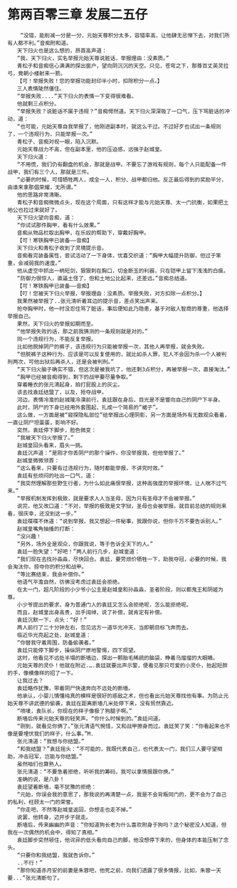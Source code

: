 # 第两百零三章 发展二五仔
        “没错，能削减一分是一分，元始天尊积分太多，容错率高，让他肆无忌惮下去，对我们所有人都不利。”音痴附和道。
       天下归火也是这么想的，昂首高声道：
       “我，天下归火，实名举报元始天尊说脏话，举报理由：没素质。”
       青松子和音痴信心满满的探出窗户，望向阴沉沉的天空。只见，苍穹之下，那尊百丈英灵拉弓，竟朝小楼射来一箭。
       【可！举报失败！您的举报功能封印半小时，扣除积分一点。】
       三人表情陡然僵住。
       “举报失败....”天下归火的表情一下变得很难看。
       他就剩三点积分。
       “举报失败？说脏话不属于违规？”音痴愕然道。天下归火深深吸了一口气，压下骂脏话的冲动，道：
       “也可能，元始天尊自我举报了，他刚进副本时，就这么干过。不过好歹也试出一条规则了，一个违规行为，只能举报一次。”
       青松子、音痴对视一眼，陷入沉默。
       元始天尊战力不高，但在副本里，他的压迫感，远强于赵城皇。
       天下归火道：
       “不用慌，我们仍有翻盘的机会，那就是战甲。不要忘了游戏有规则，每个人只能配备一件战甲，我们有三个人，那就是三件。
       “必要的时候，可惜牺牲两人，成全一人，积分、战甲都归他。反正最后得到的奖励平分，由谁来拿那倡荣耀，无所谓。”
       他的思路非常清晰。
       青松子和音痴微微点头，现在这个局面，只有这样才能与元始天尊、太一门抗衡，如果把土地公也拉过来就好了。
       天下归火望向音痴，道：
       “你试试那件胸甲，看有什么效果。”
       音痴从物品栏取出胸甲，在乐奴的帮助下，穿戴好胸甲。
       【可！寒铁胸甲已装备——音痴】
       天下归火和青松子收到了灵境提示音。
       音痴看完装备属性，尝试活动了一下身体，忧喜交织道：“胸甲大幅提升防御，但过于笨重，会减弱我的速度。”
       他从虚空中抓出一柄短剑，狠狠刺在胸口，切金断玉的利器，只在铠甲上留下浅浅的白痕。
       “防御力很惊人，直逼土怪了，但和土地公比起来，还差远。”音痴总结道。
       【可！寒铁胸甲已装备——音痴】
       【叮！您被天下归火举报，举报理由：没素质。举报失败，对方扣除一点积分。】
       我果然被举报了..张元清听着耳边的提示音，差点笑出声来。
       抢夺胸甲时，他一时没忍住骂了脏话，事后便知此乃隐患，基于对敌人智商的尊重，他选择举报自己。
       果然，天下归火的举报如期而至。
       “他举报失败的话，那之前我猜测的一条规则就是对的。”
       同一个违规行为，不能反复举报。
       比如他脱掉阴尸的裤子，该违规行为只能被举报一次，其他人再举报，就会失败。
       “但脱裤子这种行为，应该是可以反复使用的，就比如杀人罪，犯人不会因为杀一个人被判刑两次，可他出狱后再杀人，还是会被判刑。”
       “天下归火脑子确实不错，但这次是被我坑了，他还剩3点积分，再被举报一次，直接淘汰。”
       “胸甲已经被音痴得到，剩下的战甲要尽量争取。”
       穿着睡衣的张元清起身，拍打屁股上的灰尘。
       该去找袁廷结盟了，以及，抢夺战甲。
       河边，表情冷澹的赵城隆冷漠前行，袁廷跟在身后，目光是不是瞥向自己的阴尸下半身。
       此时，阴尸的下身已经用外套围起，扎成一个简易的“裙子”。
       这么做，一方面是被“窥探隐私部位”给举报出心理阴影，另一方面是场外有无数观众看着，一直让阴尸坦蛋蛋，影响不好。
       突然，袁廷停下脚步，脸色微变：
       “我被天下归火举报了。”
       赵城皇回头看来，眉头一挑。
       袁廷沉声道：“是刚才你丢阴尸的那个操作，你没举报我，但他举报了。”
       赵城皇微微领首：
       “这么看来，只要有过违规行为，随时都能举报，不讲究时效。”
       袁廷有些烦闷的吐出一口气，道：
       “我突然理解那些野生行者，为什么如此痛恨举报，这种高强度的举报环境，让人喘不过气来。”
       “举报机制发挥到极致，就是要求人人当圣母，因为只有圣母才不会被举报。”
       说完，他又改口道：“不对，举报的极致是文字狱，圣母也会被举报。就目前总结的规则来看，很庆幸，还没到这一步。”
       袁廷喋喋不休道：“说到举报，我又想起一件秘事，我跟你说，但你千万不要告诉别人。”
       赵城皇嘴角抽搐的打断：
       “没兴趣！
       “另外，场外全是观众，你跟我说，等于告诉全天下的人。”
       袁廷一脸失望：“好吧！”两人前行几步，赵城皇道：
       “我们现在去找孙淼淼，尽快回合。袁廷，要劳烦价牺牲一下，助我夺冠，必要的时候，我会淘汰你，掠夺你的积分和战甲。
       “等比赛结束，我会补偿你。”
       他语气平澹自然，彷佛没考虑过袁廷会拒绝。
       在太一门，超凡阶段的小少爷小公主是赵城皇和孙淼淼，圣者阶段，则以都鬼王和阴姬为尊。
       小少爷提出的要求，身为普通门人的袁廷又怎么会拒绝呢，怎么能拒绝呢。
       而且，赵城皇出身高贵，出手阔绰，说了补偿，就肯定有补偿。
       袁廷沉默一下，点头：“好！”
       两人前行了二十分钟左右，忽见远方一道华光冲天，当即朝目标飞奔而去。
       临近华光亮起之处，赵城皇道：
       “你替我守着周围，防备偷袭者。”
       袁廷只能停下脚步，操纵阴尸原地警惕，四下观望。
       这时，他看见不远处半塌的断墙边，探出一颗胎毛稀疏的脑袋，睁着乌熘熘的大眼睛。
       元始天尊的灵仆！他就在附近.….袁廷就要出声示警，便看见那只可爱的小灵仆，抬起短胖的手，像模像样的招了一下。
       让我过去？
       袁廷略作犹豫，带着阴尸快速奔向不远处的断墙。
       他承认，小婴儿情懂纯真的模样是很好的惑敌之术，但也看出元始天尊找他有事。为防止元始天尊不讲武德的偷袭，袁廷在距离断墙几米处停下来，没有贸然靠近。
       “喷唛，袁队长，你现在的样子像极了狗腿子啊。”
       断墙后传来元始天尊的轻笑声。“你什么时候到的。”袁廷问道。
       “刚到，就看见你俩了。”张元清语气惋惜，又和战甲擦身而过。袁廷笑了笑：“你看起来也不像是要埋伏我们的样子，什么事。”Μ.
       张元清道：“我想与你结盟。”
       “和我结盟？”袁廷摇头：“不可能的，我既代表自己，也代表太一门，我们三人要守望相助，冲击冠军，岂能与你结盟。”
       虽然咱们也算熟人。
       张元清道：“不要急着拒绝，听听我的筹码，我可以拿情报跟你换。”
       准确的说，是八卦！
       袁廷望着断墙，毫不犹豫的拒绝：
       “元始，你误会我的意思了，那我说的再清楚一点，我是不会背叛同门的，更不会为了自己的私利，枉顾太一门的荣誉。
       “你走吧，不然等赵城皇返回，你想走也走不掉。”
       说罢，他转身，迈开步子就走。
       断墙后，传来幽幽的声音：“你知道狗长老为什么喜欢附身于狗吗？这个秘密没人知道，但我在一次偶然的机会中，得知了真相。”
       袁廷脚步突然顿住，他诧异的低头看向自己的脚，他没想停下来的，但身体的本能压制了念头。
       “只要你和我结盟，我就告诉你。”
       ..不行！”
       “那你知道赤月安的前妻是朱蓉吧，他死之前，向我们透露了很多情报，比如，朱蓉一天要...”张元清断句了。